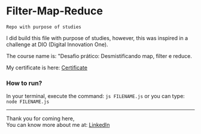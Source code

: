 # Filter-Map-Reduce

`Repo with purpose of studies`

I did build this file with purpose of studies, however, this was inspired in a challenge at DIO (Digital Innovation One).

The course name is: "Desafio prático: Desmistificando map, filter e reduce.

My certificate is here: [Certificate](https://certificates.digitalinnovation.one/913D59ED)

### How to run?

In your terminal, execute the command: <code>js FILENAME.js</code> or you can type: <code>node FILENAME.js</code>
<hr />

Thank you for coming here,<br />
You can know more about me at: [LinkedIn](https://www.linkedin.com/in/salumao)

